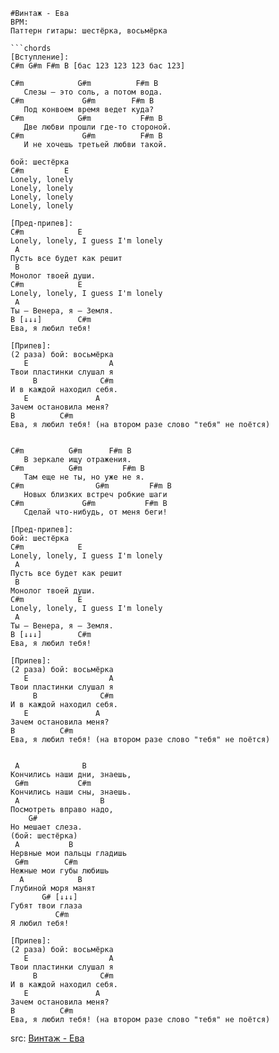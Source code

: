 ```text
#Винтаж - Ева
BPM: 
Паттерн гитары: шестёрка, восьмёрка

```chords
[Вступление]:
C#m G#m F#m B [бас 123 123 123 бас 123]

C#m            G#m          F#m B
   Слезы — это соль, а потом вода.
C#m             G#m        F#m B
   Под конвоем время ведет куда?
C#m            G#m           F#m B
   Две любви прошли где-то стороной.
C#m             G#m          F#m B
   И не хочешь третьей любви такой.

бой: шестёрка
C#m         E
Lonely, lonely
Lonely, lonely
Lonely, lonely
Lonely, lonely

[Пред-припев]:
C#m            E
Lonely, lonely, I guess I'm lonely
 A
Пусть все будет как решит
 B
Монолог твоей души.
C#m            E
Lonely, lonely, I guess I'm lonely
 A
Ты — Венера, я — Земля.
B [↓↓↓]        C#m
Ева, я любил тебя!

[Припев]:
(2 раза) бой: восьмёрка
   E                  A
Твои пластинки слушал я
     B              C#m
И в каждой находил себя.
   E               A
Зачем остановила меня?
B          C#m
Ева, я любил тебя! (на втором разе слово "тебя" не поётся)


C#m          G#m      F#m B
   В зеркале ищу отражения.
C#m          G#m         F#m B
   Там еще не ты, но уже не я.
C#m                G#m         F#m B
   Новых близких встреч робкие шаги
C#m             G#m           F#m B
   Сделай что-нибудь, от меня беги!

[Пред-припев]:
бой: шестёрка
C#m            E
Lonely, lonely, I guess I'm lonely
 A
Пусть все будет как решит
 B
Монолог твоей души.
C#m            E
Lonely, lonely, I guess I'm lonely
 A
Ты — Венера, я — Земля.
B [↓↓↓]        C#m
Ева, я любил тебя!

[Припев]:
(2 раза) бой: восьмёрка
   E                  A
Твои пластинки слушал я
     B              C#m
И в каждой находил себя.
   E               A
Зачем остановила меня?
B          C#m
Ева, я любил тебя! (на втором разе слово "тебя" не поётся)


 A              B
Кончились наши дни, знаешь,
 G#m           C#m
Кончились наши сны, знаешь.
 A                  B
Посмотреть вправо надо,
    G#
Но мешает слеза.
(бой: шестёрка)
 A           B
Нервные мои пальцы гладишь
 G#m        C#m
Нежные мои губы любишь
  A            B
Глубиной моря манят
       G# [↓↓↓]
Губят твои глаза
          C#m
Я любил тебя!

[Припев]:
(2 раза) бой: восьмёрка
   E                  A
Твои пластинки слушал я
     B              C#m
И в каждой находил себя.
   E               A
Зачем остановила меня?
B          C#m
Ева, я любил тебя! (на втором разе слово "тебя" не поётся)
```

  src: [Винтаж - Ева](https://mytabs.ru/akkordy/v-r/vintazh/eva-2_29287.html)
  